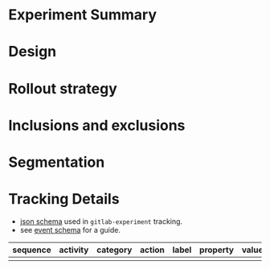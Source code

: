 <!-- Title suggestion: Experiment Implementation: [description] -->

# Experiment Summary
<!-- Quick rundown of what is being done -->

# Design
<!-- This should include the contexts that determine the reproducibility (stickiness) of an experiment. This means that if you want the same behavior for a user, the context would be user, or if you want all users when viewing a specific project, the context would be the project being viewed, etc. -->

# Rollout strategy
<!-- This is currently called A/B test, which isn't accurate for multi-variants. Let's call this rollout strategy. It should outline the percentages for variants and if there's more than one step to this, each of those steps and the timing for those steps (e.g. 30 days after initial rollout). -->

# Inclusions and exclusions
<!-- These would be the rules for which given context (and are limited to context or resolvable at experiment time details) is included or excluded from the test. An example of this would be to only run an experiment on groups less than N number of days old. -->

# Segmentation 
<!-- Rules for always saying context with these criteria always get this variant. For instance, if you want to always give groups less than N number of days old the experiment experience, they are specified here. This is different from the exclusion rules above. -->

# Tracking Details

- [json schema](https://gitlab.com/gitlab-org/iglu/-/blob/master/public/schemas/com.gitlab/gitlab_experiment/jsonschema/0-3-0) used in `gitlab-experiment` tracking.
- see [event schema](https://docs.gitlab.com/ee/development/snowplow/index.html#event-schema) for a guide.

| sequence | activity | category | action | label | property | value |
| -------- | -------- | ------ | ----- | ------- | -------- | ----- |
|  |  |  |  |  |  |  |
